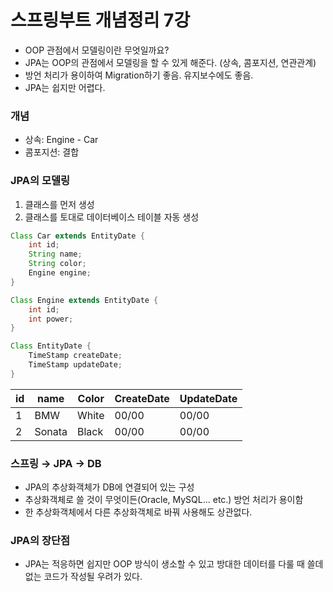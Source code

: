 # 스프링부트 개념정리 7강

- OOP 관점에서 모델링이란 무엇일까요?
- JPA는 OOP의 관점에서 모델링을 할 수 있게 해준다. (상속, 콤포지션, 연관관계)
- 방언 처리가 용이하여 Migration하기 좋음. 유지보수에도 좋음.
- JPA는 쉽지만 어렵다.

### 개념
- 상속: Engine - Car
- 콤포지션: 결합

### JPA의 모델링

1. 클래스를 먼저 생성
2. 클래스를 토대로 데이터베이스 테이블 자동 생성

```java
Class Car extends EntityDate {
	int id;
	String name;
	String color;
	Engine engine;
}
```

```java
Class Engine extends EntityDate {
	int id;
	int power;
}
```

```java
Class EntityDate {
	TimeStamp createDate;
	TimeStamp updateDate;
}
```

| id | name | Color | CreateDate | UpdateDate |
| --- | --- | --- | --- | --- |
| 1 | BMW | White | 00/00 | 00/00 |
| 2 | Sonata | Black | 00/00 | 00/00 |

### 스프링 → JPA → DB

- JPA의 추상화객체가 DB에 연결되어 있는 구성
- 추상화객체로 쓸 것이 무엇이든(Oracle, MySQL... etc.) 방언 처리가 용이함
- 한 추상화객체에서 다른 추상화객체로 바꿔 사용해도 상관없다.

### JPA의 장단점
- JPA는 적응하면 쉽지만 OOP 방식이 생소할 수 있고 방대한 데이터를 다룰 때 쓸데없는 코드가 작성될 우려가 있다.